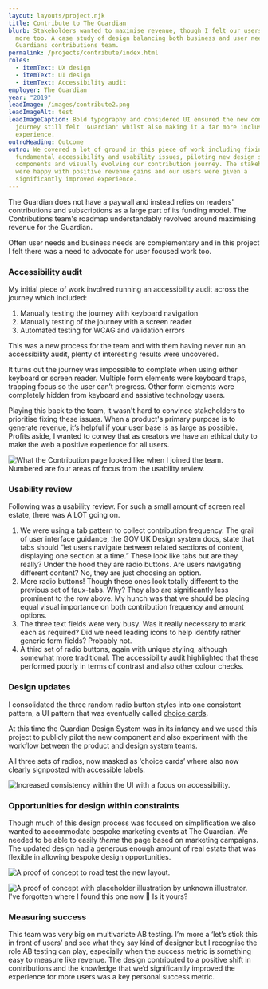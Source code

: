 ```yaml
---
layout: layouts/project.njk
title: Contribute to The Guardian
blurb: Stakeholders wanted to maximise revenue, though I felt our users deserved
  more too. A case study of design balancing both business and user needs on The
  Guardians contributions team.
permalink: /projects/contribute/index.html
roles:
  - itemText: UX design
  - itemText: UI design
  - itemText: Accessibility audit
employer: The Guardian
year: "2019"
leadImage: /images/contribute2.png
leadImageAlt: test
leadImageCaption: Bold typography and considered UI ensured the new contribution
  journey still felt 'Guardian' whilst also making it a far more inclusive
  experience.
outroHeading: Outcome
outro: We covered a lot of ground in this piece of work including fixing
  fundamental accessibility and usability issues, piloting new design system
  components and visually evolving our contribution journey. The stakeholders
  were happy with positive revenue gains and our users were given a
  significantly improved experience.
---
```

The Guardian does not have a paywall and instead relies on readers' contributions and subscriptions as a large part of its funding model. The Contributions team's roadmap understandably revolved around maximising revenue for the Guardian. 

Often user needs and business needs are complementary and in this project I felt there was a need to advocate for user focused work too.

### Accessibility audit

My initial piece of work involved running an accessibility audit across the journey which included:

1. Manually testing the journey with keyboard navigation
2. Manually testing of the journey with a screen reader
3. Automated testing for WCAG and validation errors

This was a new process for the team and with them having never run an accessibility audit, plenty of interesting results were uncovered.

It turns out the journey was impossible to complete when using either keyboard or screen reader. Multiple form elements were keyboard traps, trapping focus so the user can’t progress. Other form elements were completely hidden from keyboard and assistive technology users.

Playing this back to the team, it wasn't hard to convince stakeholders to prioritise fixing these issues. When a product's primary purpose is to generate revenue, it’s helpful if your user base is as large as possible. Profits aside, I wanted to convey that as creators we have an ethical duty to make the web a positive experience for all users.

![](/images/the-before.png "What the Contribution page looked like when I joined the team. Numbered are four areas of focus from the usability review.")

### Usability review

Following was a usability review. For such a small amount of screen real estate, there was A LOT going on.

1. We were using a tab pattern to collect contribution frequency. The grail of user interface guidance, the GOV UK Design system docs, state that tabs should “let users navigate between related sections of content, displaying one section at a time.” These look like tabs but are they really? Under the hood they are radio buttons. Are users navigating different content? No, they are just choosing an option.
2. More radio buttons! Though these ones look totally different to the previous set of faux-tabs. Why? They also are significantly less prominent to the row above. My hunch was that we should be placing equal visual importance on both contribution frequency and amount options.
3. The three text fields were very busy. Was it really necessary to mark each as required? Did we need leading icons to help identify rather generic form fields? Probably not.
4. A third set of radio buttons, again with unique styling, although somewhat more traditional. The accessibility audit highlighted that these performed poorly in terms of contrast and also other colour checks.

### Design updates

I consolidated the three random radio button styles into one consistent pattern, a UI pattern that was eventually called <a href="https://guardian.github.io/source/?path=/story/choicecard--single-state-light" target="_blank">choice cards</a>.

At this time the Guardian Design System was in its infancy and we used this project to publicly pilot the new component and also experiment with the workflow between the product and design system teams.

All three sets of radios, now masked as ‘choice cards’ where also now clearly signposted with accessible labels.

![](/images/choice-cards.png "Increased consistency within the UI with a focus on accessibility.")

### Opportunities for design within constraints

Though much of this design process was focused on simplification we also wanted to accommodate bespoke marketing events at The Guardian. We needed to be able to easily *theme* the page based on marketing campaigns. The updated design had a generous enough amount of real estate that was flexible in allowing bespoke design opportunities.

![](/images/earth.jpg "A proof of concept to road test the new layout.")

![](/images/free2.jpg "A proof of concept with placeholder illustration by unknown illustrator. I've forgotten where I found this one now 😬 Is it yours?")

### Measuring success

This team was very big on multivariate AB testing. I’m more a ‘let’s stick this in front of users’ and see what they say kind of designer but I recognise the role AB testing can play, especially when the success metric is something easy to measure like revenue. The design contributed to a positive shift in contributions and the knowledge that we’d significantly improved the experience for more users was a key personal success metric.